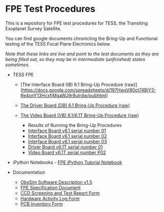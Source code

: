 # FPE Test Procedures

This is a repository for FPE test procedures for TESS, the Transiting Exoplanet Survey Satellite.

You can find google documents chronicling the Bring-Up and Functional testing of the TESS Focal Plane Electronics below.

*Note that these links are live and point to the test documents as they are being filled out, so they may be in intermediate (unfinished) states sometimes.*

 - TESS FPE
 	-   [The Interface Board (IB) 6.1 Bring-Up Procedure (raw)]
 		(https://docs.google.com/spreadsheets/d/197HwsV80ct74BjY3-Re4onY13HcxfjMgaWJ9r8uIrdw/pubhtml)
 	- [The Driver Board (DB) 6.1 Bring-Up Procedure (raw)](https://docs.google.com/spreadsheets/d/1B3mBj33V3URHDzKB56Vkvr-P43x7V8SK1klAU9T_6Z4/pubhtml)
 	- [The Video Board (VB) 6.1/6.1T Bring-Up Procedure (raw)](https://docs.google.com/spreadsheets/d/1UoKOHAbLbFrammEVuB3rRf9BqRnXN5CZ8Wm3yF4vh7k/pubhtml)
 		
       -  Results of Running the Bring-Up Procedures
         -  [Interface Board v6.1 serial number 01](https://docs.google.com/spreadsheets/d/1Jth4kzlmiR1xc8IyMyThWyRnzhoOawIqR09JXtEwbsA/pubhtml)
         -  [Interface Board v6.1 serial number 02](https://docs.google.com/spreadsheets/d/1cdOb6zhT8l8cEI_AKyKQOUxFPZbOnEcXi6Y8bXI0Kn4/pubhtml)
         -  [Interface Board v6.1 serial number 03](https://docs.google.com/spreadsheets/d/16yvSoezxYZQGF5rz9ZloTvX9ctHodaWL5blikKrIo9Q/pubhtml)
         -  [Driver Board v6.1T serial number 01](https://docs.google.com/spreadsheets/d/1ilWu7butnJs5DCfRN_3EjEbkFsgLe8PWmQymnCid_m4/pubhtml)
         -  [Video Board v6.1T serial number P02](https://docs.google.com/spreadsheets/d/1RayjGJEOZ38d7jx8WvxhKpaqJrlQ2zH7oOPJleOkZXk/pubhtml)

- iPython Notebooks
       - [FPE iPython Tutorial Notebook](http://nbviewer.ipython.org/github/TESScience/FPE_Test_Procedures/blob/master/FPE%20iPython%20Tutorial%20Notebook.ipynb)

- Documentation
    - [ObsSim Software Description v1.5](https://github.com/TESScience/FPE_Test_Procedures/raw/master/Documentation/ObsSimUM1_5.pdf)
    - [FPE Specification Document](https://github.com/TESScience/FPE/raw/master/FPE/Documentation/FPE.pdf)
    - [CCD Screening and Test Report Form](https://docs.google.com/spreadsheets/d/1-ysKDKKj_qyiQhHkX8iTwmzbxIl74rTQ9_-PTp3I1qM/pubhtml)
    - [Hardware Activity Log Form](https://docs.google.com/spreadsheets/d/1F13pmJN5lLdmYBxVNSkqcVn-lQWhI8_q9wMNZl-ucBo/pubhtml)
    - [PCB Inventory Form](https://docs.google.com/spreadsheets/d/11yHnttYRuMmB8kuYsPuWVKxJ2wTGB0WlBr33tAbMcZo/pubhtml)